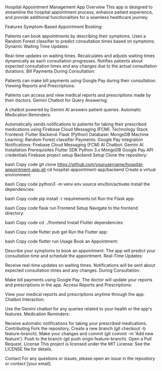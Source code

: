 Hospital Appointment Management App
Overview
This app is designed to streamline the hospital appointment process, enhance patient experience, and provide additional functionalities for a seamless healthcare journey.

Features
Symptom-Based Appointment Booking:

Patients can book appointments by describing their symptoms.
Uses a Random Forest classifier to predict consultation times based on symptoms.
Dynamic Waiting Time Updates:

Real-time updates on waiting times.
Recalculates and adjusts waiting times dynamically as each consultation progresses.
Notifies patients about expected consultation times and any changes due to the actual consultation durations.
Bill Payments During Consultation:

Patients can make bill payments using Google Pay during their consultation.
Viewing Reports and Prescriptions:

Patients can access and view medical reports and prescriptions made by their doctors.
Gemini Chatbot for Query Answering:

A chatbot powered by Gemini AI answers patient queries.
Automatic Medication Reminders:

Automatically sends notifications to patients for taking their prescribed medications using Firebase Cloud Messaging (FCM).
Technology Stack
Frontend: Flutter
Backend: Flask (Python)
Database: MongoDB
Machine Learning: Random Forest classifier
Payments: Google Pay integration
Notifications: Firebase Cloud Messaging (FCM)
AI Chatbot: Gemini AI
Installation
Prerequisites
Flutter SDK
Python 3.x
MongoDB
Google Pay API credentials
Firebase project setup
Backend Setup
Clone the repository:

bash
Copy code
git clone https://github.com/yourusername/hospital-appointment-app.git
cd hospital-appointment-app/backend
Create a virtual environment:

bash
Copy code
python3 -m venv env
source env/bin/activate
Install the dependencies:

bash
Copy code
pip install -r requirements.txt
Run the Flask app:

bash
Copy code
flask run
Frontend Setup
Navigate to the frontend directory:

bash
Copy code
cd ../frontend
Install Flutter dependencies:

bash
Copy code
flutter pub get
Run the Flutter app:

bash
Copy code
flutter run
Usage
Book an Appointment:

Describe your symptoms to book an appointment.
The app will predict your consultation time and schedule the appointment.
Real-Time Updates:

Receive real-time updates on waiting times.
Notifications will be sent about expected consultation times and any changes.
During Consultation:

Make bill payments using Google Pay.
The doctor will update your reports and prescriptions in the app.
Access Reports and Prescriptions:

View your medical reports and prescriptions anytime through the app.
Chatbot Interaction:

Use the Gemini chatbot for any queries related to your health or the app's features.
Medication Reminders:

Receive automatic notifications for taking your prescribed medications.
Contributing
Fork the repository.
Create a new branch (git checkout -b feature-branch).
Make your changes and commit (git commit -m 'Add new feature').
Push to the branch (git push origin feature-branch).
Open a Pull Request.
License
This project is licensed under the MIT License. See the LICENSE file for details.

Contact
For any questions or issues, please open an issue in the repository or contact [your email].

